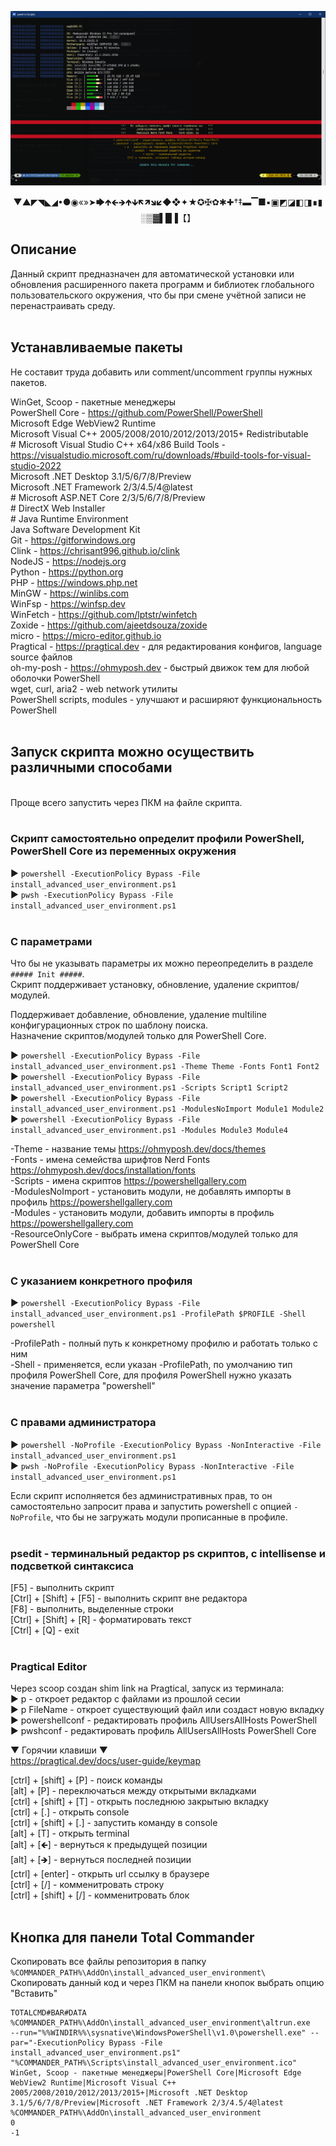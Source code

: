 ﻿![](./install_advanced_user_environment.png)

<p style="text-align: center;">▼▲◤◥◣◢•●◉«»➤🡆🡹🡸🡺🡹🡻🡼🡽🡾🡿◆❖✦★✪✠✿✱✚†‡▬▔■▪▣◩◪◧◨∎▮░▒▓▌█▐【】</p>

## Описание

Данный скрипт предназначен для автоматической установки или обновления расширенного пакета программ и библиотек
глобального пользовательского окружения, что бы при смене учётной записи не перенастраивать среду.</br>
</br>

## Устанавливаемые пакеты

Не составит труда добавить или comment/uncomment группы нужных пакетов.

WinGet, Scoop - пакетные менеджеры</br>
PowerShell Core - <https://github.com/PowerShell/PowerShell></br>
Microsoft Edge WebView2 Runtime</br>
Microsoft Visual C++ 2005/2008/2010/2012/2013/2015+ Redistributable</br>
\# Microsoft Visual Studio C++ x64/x86 Build Tools - <https://visualstudio.microsoft.com/ru/downloads/#build-tools-for-visual-studio-2022></br>
Microsoft .NET Desktop 3.1/5/6/7/8/Preview</br>
Microsoft .NET Framework 2/3/4.5/4@latest</br>
\# Microsoft ASP.NET Core 2/3/5/6/7/8/Preview</br>
\# DirectX Web Installer</br>
\# Java Runtime Environment</br>
Java Software Development Kit</br>
Git - <https://gitforwindows.org></br>
Clink - <https://chrisant996.github.io/clink></br>
NodeJS - <https://nodejs.org></br>
Python - <https://python.org></br>
PHP - <https://windows.php.net></br>
MinGW - <https://winlibs.com></br>
WinFsp - <https://winfsp.dev></br>
WinFetch - <https://github.com/lptstr/winfetch></br>
Zoxide - <https://github.com/ajeetdsouza/zoxide></br>
micro - <https://micro-editor.github.io></br>
Pragtical - <https://pragtical.dev> - для редактирования конфигов, language source файлов</br>
oh-my-posh - <https://ohmyposh.dev> - быстрый движок тем для любой оболочки PowerShell</br>
wget, curl, aria2 - web network утилиты</br>
PowerShell scripts, modules - улучшают и расширяют функциональность PowerShell</br>
</br>

## Запуск скрипта можно осуществить различными способами

</br>
Проще всего запустить через ПКМ на файле скрипта.</br>
</br>

### Скрипт самостоятельно определит профили PowerShell, PowerShell Core из переменных окружения

▶ `powershell -ExecutionPolicy Bypass -File install_advanced_user_environment.ps1`</br>
▶ `pwsh -ExecutionPolicy Bypass -File install_advanced_user_environment.ps1`</br>
</br>

### С параметрами

Что бы не указывать параметры их можно переопределить в разделе `##### Init #####`.</br>
Скрипт поддерживает установку, обновление, удаление скриптов/модулей.

Поддерживает добавление, обновление, удаление multiline конфигурационных строк по шаблону поиска.</br>
Назначение скриптов/модулей только для PowerShell Core.

▶ `powershell -ExecutionPolicy Bypass -File install_advanced_user_environment.ps1 -Theme Theme -Fonts Font1 Font2`</br>
▶ `powershell -ExecutionPolicy Bypass -File install_advanced_user_environment.ps1 -Scripts Script1 Script2`</br>
▶ `powershell -ExecutionPolicy Bypass -File install_advanced_user_environment.ps1 -ModulesNoImport Module1 Module2`</br>
▶ `powershell -ExecutionPolicy Bypass -File install_advanced_user_environment.ps1 -Modules Module3 Module4`</br>

-Theme - название темы <https://ohmyposh.dev/docs/themes></br>
-Fonts - имена семейства шрифтов Nerd Fonts <https://ohmyposh.dev/docs/installation/fonts></br>
-Scripts - имена скриптов <https://powershellgallery.com></br>
-ModulesNoImport - установить модули, не добавлять импорты в профиль <https://powershellgallery.com></br>
-Modules - установить модули, добавить импорты в профиль <https://powershellgallery.com></br>
-ResourceOnlyCore - выбрать имена скриптов/модулей только для PowerShell Core</br>
</br>

### С указанием конкретного профиля

▶ `powershell -ExecutionPolicy Bypass -File install_advanced_user_environment.ps1 -ProfilePath $PROFILE -Shell powershell`

-ProfilePath - полный путь к конкретному профилю и работать только с ним</br>
-Shell - применяется, если указан -ProfilePath, по умолчанию тип профиля PowerShell Core, для профиля PowerShell нужно указать значение параметра "powershell"</br>
</br>

### С правами администратора

▶ `powershell -NoProfile -ExecutionPolicy Bypass -NonInteractive -File install_advanced_user_environment.ps1`</br>
▶ `pwsh -NoProfile -ExecutionPolicy Bypass -NonInteractive -File install_advanced_user_environment.ps1`</br>

Если скрипт исполняется без административных прав, то он самостоятельно запросит права и запустить powershell с опцией `-NoProfile`, что бы не загружать модули прописанные в профиле.</br>
</br>

### psedit - терминальный редактор ps скриптов, c intellisense и подсветкой синтаксиса

[F5] - выполнить скрипт</br>
[Ctrl] + [Shift] + [F5] - выполнить скрипт вне редактора</br>
[F8] - выполнить, выделенные строки</br>
[Ctrl] + [Shift] + [R] - форматировать текст</br>
[Ctrl] + [Q] - exit</br>
</br>

### Pragtical Editor

Через scoop создан shim link на Pragtical, запуск из терминала:</br>
▶ p - откроет редактор с файлами из прошлой сесии</br>
▶ p FileName - откроет существующий файл или создаст новую вкладку</br>
▶ powershellconf - редактировать профиль AllUsersAllHosts PowerShell</br>
▶ pwshconf - редактировать профиль AllUsersAllHosts PowerShell Core</br>

▼ Горячии клавиши ▼</br>
<https://pragtical.dev/docs/user-guide/keymap>

[ctrl] + [shift] + [P] - поиск команды</br>
[alt] + [P] - переключаться между открытыми вкладками</br>
[ctrl] + [shift] + [T] - открыть последнюю закрытыю вкладку</br>
[ctrl] + [.] - открыть console</br>
[ctrl] + [shift] + [.] - запустить команду в console</br>
[alt] + [T] - открыть terminal</br>
[alt] + [🡸] - вернуться к предыдущей позиции</br>
[alt] + [🡺] - вернуться последней позиции</br>
[ctrl] + [enter] - открыть url ссылку в браузере</br>
[ctrl] + [/] - комменитровать строку</br>
[ctrl] + [shift] + [/] - комменитровать блок</br>
</br>

## Кнопка для панели Total Commander

Скопировать все файлы репозитория в папку `%COMMANDER_PATH%\AddOn\install_advanced_user_environment\`</br>
Скопировать данный код и через ПКМ на панели кнопок выбрать опцию "Вставить"</br>

```autokey
TOTALCMD#BAR#DATA
%COMMANDER_PATH%\AddOn\install_advanced_user_environment\altrun.exe
--run="%%WINDIR%%\sysnative\WindowsPowerShell\v1.0\powershell.exe" --par="-ExecutionPolicy Bypass -File install_advanced_user_environment.ps1"
"%COMMANDER_PATH%\Scripts\install_advanced_user_environment.ico"
WinGet, Scoop - пакетные менеджеры|PowerShell Core|Microsoft Edge WebView2 Runtime|Microsoft Visual C++ 2005/2008/2010/2012/2013/2015+|Microsoft .NET Desktop 3.1/5/6/7/8/Preview|Microsoft .NET Framework 2/3/4.5/4@latest
%COMMANDER_PATH%\AddOn\install_advanced_user_environment
0
-1
```
